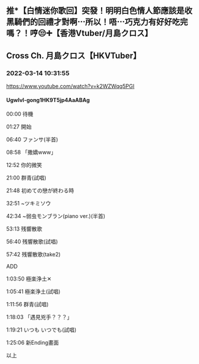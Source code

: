 ## 推*【白情迷你歌回】突發！明明白色情人節應該是收黑騎們的回禮才對啊⋯所以！唔⋯巧克力有好好吃完嗎？！哼😒➕【香港Vtuber/月島クロス】
## Cross Ch. 月島クロス【HKVTuber】
### 2022-03-14 10:31:55
https://www.youtube.com/watch?v=k2WZWqq5PGI
#### Ugwlvl-gong1HK9T5jp4AaABAg
00:00 待機

01:27 開始

06:40 ファンサ(半首)

08:58 「撒嬌www」

12:52 你的微笑

21:00 群青(試唱)

21:48 初めての戀が終わる時

32:51 ~ツキミソウ

42:34 ~弱虫モンブラン(piano ver.)(半首)

53:13 残響散歌

56:40 残響散歌(試唱)

57:42 残響散歌(take2)

ADD

1:03:50 極楽浄土✕

1:05:41 極楽浄土(試唱)

1:11:56 群青(試唱)

1:18:03 「遇見兇手？？？」

1:19:21 いつも いつでも(試唱)

1:25:06 新Ending畫面

以上

